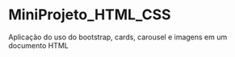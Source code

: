# MiniProjeto_HTML_CSS
Aplicação do uso do bootstrap, cards, carousel e imagens em um documento HTML
